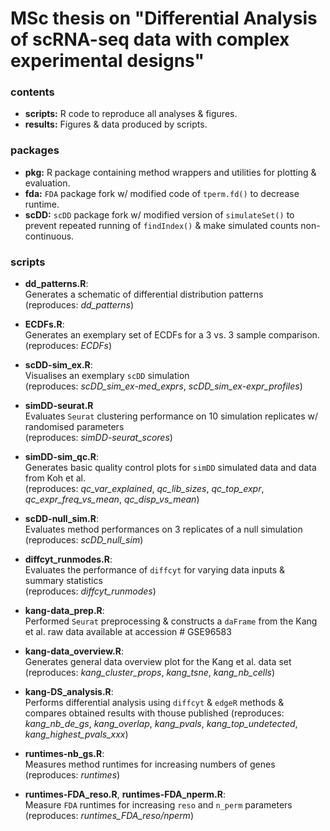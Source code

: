 # MSc thesis on "Differential Analysis of scRNA-seq data with complex experimental designs"

### contents

- **scripts:** R code to reproduce all analyses & figures.
- **results:** Figures & data produced by scripts.

### packages

- **pkg:** R package containing method wrappers and utilities for plotting & evaluation.
- **fda:** `FDA` package fork w/ modified code of `tperm.fd()` to decrease runtime.
- **scDD:** `scDD` package fork w/ modified version of `simulateSet()` to prevent repeated running of `findIndex()` & make simulated counts non-continuous.

### scripts

- **dd_patterns.R**: <br/>
    Generates a schematic of differential distribution patterns <br/>
    (reproduces: *dd_patterns*)
    
- **ECDFs.R**: <br/>
    Generates an exemplary set of ECDFs for a 3 vs. 3 sample comparison. <br/>
    (reproduces: *ECDFs*)
    
- **scDD-sim_ex.R**: <br/>
    Visualises an exemplary `scDD` simulation <br/>
    (reproduces: *scDD_sim_ex-med_exprs*, *scDD_sim_ex-expr_profiles*)
  
- **simDD-seurat.R** <br/>
    Evaluates `Seurat` clustering performance on 
    10 simulation replicates w/ randomised parameters <br/>
    (reproduces: *simDD-seurat_scores*)
 
- **simDD-sim_qc.R**: <br/>
    Generates basic quality control plots for `simDD` simulated data
    and data from Koh et al. <br/>
    (reproduces: *qc_var_explained*, *qc_lib_sizes*, 
        *qc_top_expr*, *qc_expr_freq_vs_mean*, *qc_disp_vs_mean*)
        
- **scDD-null_sim.R**: <br/>
    Evaluates method performances on 3 replicates of a null simulation <br/>
    (reproduces: *scDD_null_sim*)
  
- **diffcyt_runmodes.R**: <br/>
    Evaluates the performance of `diffcyt` for varying data inputs & summary statistics <br/>
    (reproduces: *diffcyt_runmodes*)

- **kang-data_prep.R**: <br/>
    Performed `Seurat` preprocessing & constructs a `daFrame` from
    the Kang et al. raw data available at accession # GSE96583
  
- **kang-data_overview.R**: <br/>
    Generates general data overview plot for the Kang et al. data set <br/>
    (reproduces: *kang_cluster_props*, *kang_tsne*, *kang_nb_cells*)

- **kang-DS_analysis.R**: <br/>
    Performs differential analysis using `diffcyt` & `edgeR` methods
    & compares obtained results with thouse published
    (reproduces: *kang_nb_de_gs*, *kang_overlap*, *kang_pvals*, 
        *kang_top_undetected*, *kang_highest_pvals_xxx*)

- **runtimes-nb_gs.R**: <br/>
    Measures method runtimes for increasing numbers of genes
    (reproduces: *runtimes*)
    
- **runtimes-FDA_reso.R**, **runtimes-FDA_nperm.R**: <br/>
    Measure `FDA` runtimes for increasing `reso` and `n_perm` parameters
    (reproduces: *runtimes_FDA_reso/nperm*)
